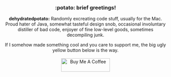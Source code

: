 <!--
:wave: _Greetings!_ Or, perhaps I should say:

<img src="https://user-images.githubusercontent.com/83843298/207746129-bb1d9418-ca95-44d8-9e06-08f265b92206.jpeg" width="400">

-->

<h3 align="center">:potato: brief greetings!</h3>
<!--<p align="center">I am a software developer whos making random stuff whenever I feel like it, mostly for Apple platforms.  I'm really into design, and low level stuff like CPU architecture and the like. Every now and then I annoy myself trying to decompile closed source apps and tools so you may see some stuff like that around here.</p>-->
<p align="center"><b>dehydratedpotato:</b> Randomly excreating code stuff, usually for the Mac. Proud hater of Java, somewhat tasteful design snob, occasional involuntary distiller of bad code, enjoyer of fine low-level goods, sometimes decompiling junk.</p>

<p align="center">If I somehow made something cool and you care to support me, the big ugly yellow button below is the way. <br><br> <a align="center" href="https://www.buymeacoffee.com/dehydratedtato" target="_blank"><img src="https://cdn.buymeacoffee.com/buttons/v2/default-yellow.png" alt="Buy Me A Coffee" style="height: 42px !important;width: 152 !important;" ></a></p>

<!-- ## Latest work

Project Name: [Link]()
